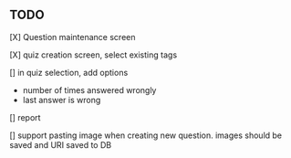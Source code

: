 ## TODO

[X] Question maintenance screen

[X] quiz creation screen, select existing tags

[] in quiz selection, add options
- number of times answered wrongly
- last answer is wrong

[] report

[] support pasting image when creating new question. images should be saved and URI saved to DB
